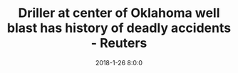 ---
"title": "Driller at center of Oklahoma well blast has history of deadly accidents - Reuters"
"date": "2018-1-26 8:0:0"
"feed_name": "GOOGLENEWS"
"feed_website": "https://news.google.com/search?q=drilling%2Bincident&hl=en-US&gl=US&ceid=US:en"
"feed_rss": "https://news.google.com/rss/search?q=drilling%2Bincident&hl=en-US&gl=US&ceid=US:en"
"link": "https://www.reuters.com/article/us-oklahoma-drilling-patterson-uti-idUSKBN1FF2KN"
"file": "_posts/2018-1-26-8-0-0_GOOGLENEWS_43105e729fa2c58361b65dc5aa1a024796db57b4.md"
"accident": "0"
"drilling": "0"
"dead": "0"
"injured": "0"
---